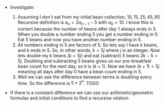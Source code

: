 - Investigate: 
    1. Assuming I don't eat from my initial bean collection, $10, 15, 25, 45, 85$ Recursive definition is $a_n=2a_{n-1}-5$ with $a_0=10$. I know this is correct because the number of beans after day 1 always ends in 5. When you double a number ending 5 you get a number ending in 0. Eat 5 beans and now you have another number ending in 5.
    2. All numbers ending in 5 are factors of 5. So lets say I have k beans, and k ends in 5. So, in other words, $k=5j$ where j is an integer. Now lets double my k beans ($k=5j$) and eat (subtract) 5 beans $2k-5=5j$. Doubling and subtracting 5 beans gives us our pre-breakfast bean count for the next day, so it is $(k+1)$. Now we have $(k+1)=5j$ meaning all days after day 0 have a bean count ending in 5.
    3. Well we can see the difference between terms is doubling every time. So the difference is $5*2^n$. TODO

- If there is a constant difference we can use our arithmetic/geometric formulas and initial conditions to find a recursive relation
